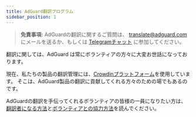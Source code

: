 ```yaml
---
title: AdGuard翻訳プログラム
sidebar_position: 1
---
```


> **免責事項:** AdGuardの翻訳に関するご質問は、 [translate@adguard.com](mailto:translate@adguard.com) にメールを送るか、もしくは [Telegramチャット](https://t.me/joinchat/UVYTLcHbr8JmOGIy) に参加してください。

翻訳に関しては、AdGuard は常にボランティアの方々に大変お世話になっております。

現在、私たちの製品の翻訳管理には、[Crowdinプラットフォーム](https://crowdin.com/)を使用しています。 そこは、AdGuard製品の翻訳に貢献してくれる方々のための場でもあるのです。

AdGuardの翻訳を手伝ってくれるボランティアの皆様の一員になりたい方は、 [翻訳者になる方法](../become-translator)と[ボランティアとの協力方法](../rewards)を読んでください。
